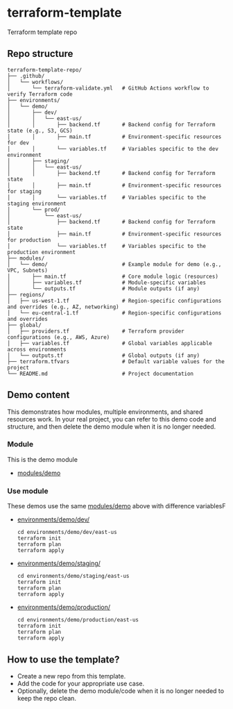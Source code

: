 # terraform-template

Terraform template repo

## Repo structure

```
terraform-template-repo/
├── .github/
│   └── workflows/
│       └── terraform-validate.yml   # GitHub Actions workflow to verify Terraform code
├── environments/
│   └── demo/
│       ├── dev/
│       │   └── east-us/
│       │       ├── backend.tf       # Backend config for Terraform state (e.g., S3, GCS)
│       │       ├── main.tf          # Environment-specific resources for dev
│       │       └── variables.tf     # Variables specific to the dev environment
│       ├── staging/
│       │   └── east-us/
│       │       ├── backend.tf       # Backend config for Terraform state
│       │       ├── main.tf          # Environment-specific resources for staging
│       │       └── variables.tf     # Variables specific to the staging environment
│       └── prod/
│           └── east-us/
│               ├── backend.tf       # Backend config for Terraform state
│               ├── main.tf          # Environment-specific resources for production
│               └── variables.tf     # Variables specific to the production environment
├── modules/
│   └── demo/                        # Example module for demo (e.g., VPC, Subnets)
│       ├── main.tf                  # Core module logic (resources)
│       ├── variables.tf             # Module-specific variables
│       └── outputs.tf               # Module outputs (if any)
├── regions/
│   ├── us-west-1.tf                 # Region-specific configurations and overrides (e.g., AZ, networking)
│   └── eu-central-1.tf              # Region-specific configurations and overrides
├── global/
│   ├── providers.tf                 # Terraform provider configurations (e.g., AWS, Azure)
│   ├── variables.tf                 # Global variables applicable across environments
│   └── outputs.tf                   # Global outputs (if any)
├── terraform.tfvars                 # Default variable values for the project
└── README.md                        # Project documentation

```

## Demo content

This demonstrates how modules, multiple environments, and shared resources work. In your real project, you can refer to this demo code and structure, and then delete the demo module when it is no longer needed.

### Module

This is the demo module

- [modules/demo](./modules/demo/)

### Use module

These demos use the same [modules/demo](./modules/demo/) above with difference variablesF

- [environments/demo/dev/](./environments/demo/dev/)
  ```
  cd environments/demo/dev/east-us
  terraform init
  terraform plan
  terraform apply
  ```
- [environments/demo/staging/](./environments/demo/staging/)
  ```
  cd environments/demo/staging/east-us
  terraform init
  terraform plan
  terraform apply
  ```
- [environments/demo/production/](./environments/demo/production/)
  ```
  cd environments/demo/production/east-us
  terraform init
  terraform plan
  terraform apply
  ```

## How to use the template?

- Create a new repo from this template.
- Add the code for your appropriate use case.
- Optionally, delete the demo module/code when it is no longer needed to keep the repo clean.
